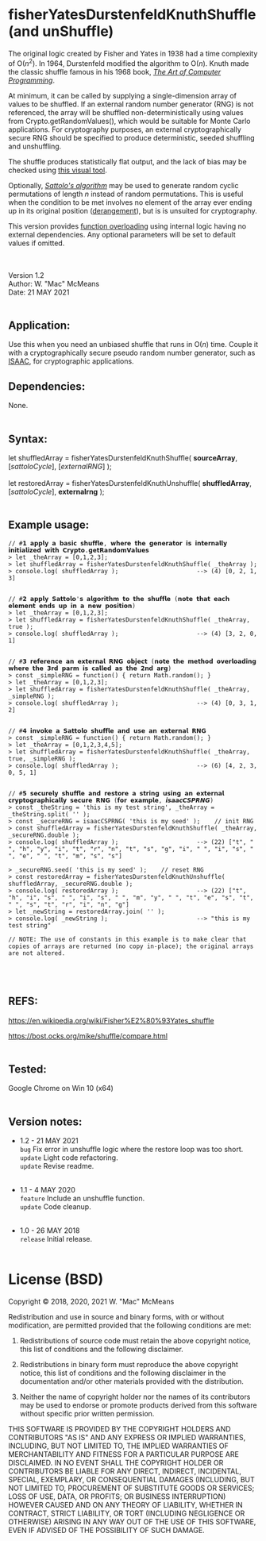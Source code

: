 # fisherYatesDurstenfeldKnuthShuffle (and unShuffle)
The original logic created by Fisher and Yates in 1938 had a time complexity of O(*n*<sup>2</sup>). In 1964, Durstenfeld modified the algorithm to O(*n*). Knuth made the classic shuffle famous in his 1968 book, [*The Art of Computer Programming*](https://github.com/manjunath5496/The-Art-of-Computer-Programming-Books).

At minimum, it can be called by supplying a single-dimension array of values to be shuffled. If an external random number generator (RNG) is not referenced, the array will be shuffled non-deterministically using values from Crypto.getRandomValues(), which would be suitable for Monte Carlo applications. For cryptography purposes, an external cryptographically secure RNG should be specified to produce deterministic, seeded shuffling and unshuffling.

The shuffle produces statistically flat output, and the lack of bias may be checked using [this visual tool](https://bost.ocks.org/mike/shuffle/compare.html).

Optionally, [*Sattolo's algorithm*](https://archive.is/j8KwS) may be used to generate random cyclic permutations of length *n* instead of random permutations. This is useful when the condition to be met involves no element of the array ever ending up in its original position ([derangement](https://archive.is/FKrB2)), but is is unsuited for cryptography.

This version provides [function overloading](https://en.wikipedia.org/wiki/Function_overloading) using internal logic having no external dependencies. Any optional parameters will be set to default values if omitted.

<br>&nbsp;<br>
Version 1.2<br>
Author: W. "Mac" McMeans<br>
Date: 21 MAY 2021
<br>&nbsp;<br>


## Application:
Use this when you need an unbiased shuffle that runs in O(*n*) time. Couple it with a cryptographically secure pseudo random number generator, such as [ISAAC](https://github.com/macmcmeans/isaacCSPRNG), for cryptographic applications.


## Dependencies:
None.
<br>&nbsp;<br>


## Syntax:
let shuffledArray = fisherYatesDurstenfeldKnuthShuffle( __sourceArray__, [*sattoloCycle*], [*externalRNG*] ); 
<br>&nbsp;<br>
let restoredArray = fisherYatesDurstenfeldKnuthUnshuffle( __shuffledArray__, [*sattoloCycle*], __externalrng__ );
<br>&nbsp;<br>


## Example usage:

```
// #𝟭 𝗮𝗽𝗽𝗹𝘆 𝗮 𝗯𝗮𝘀𝗶𝗰 𝘀𝗵𝘂𝗳𝗳𝗹𝗲, 𝘄𝗵𝗲𝗿𝗲 𝘁𝗵𝗲 𝗴𝗲𝗻𝗲𝗿𝗮𝘁𝗼𝗿 𝗶𝘀 𝗶𝗻𝘁𝗲𝗿𝗻𝗮𝗹𝗹𝘆 𝗶𝗻𝗶𝘁𝗶𝗮𝗹𝗶𝘇𝗲𝗱 𝘄𝗶𝘁𝗵 𝗖𝗿𝘆𝗽𝘁𝗼.𝗴𝗲𝘁𝗥𝗮𝗻𝗱𝗼𝗺𝗩𝗮𝗹𝘂𝗲𝘀
> let _theArray = [0,1,2,3];
> let shuffledArray = fisherYatesDurstenfeldKnuthShuffle( _theArray );
> console.log( shuffledArray );                      --> (4) [0, 2, 1, 3] 


// #𝟮 𝗮𝗽𝗽𝗹𝘆 𝗦𝗮𝘁𝘁𝗼𝗹𝗼'𝘀 𝗮𝗹𝗴𝗼𝗿𝗶𝘁𝗵𝗺 𝘁𝗼 𝘁𝗵𝗲 𝘀𝗵𝘂𝗳𝗳𝗹𝗲 (𝗻𝗼𝘁𝗲 𝘁𝗵𝗮𝘁 𝗲𝗮𝗰𝗵 𝗲𝗹𝗲𝗺𝗲𝗻𝘁 𝗲𝗻𝗱𝘀 𝘂𝗽 𝗶𝗻 𝗮 𝗻𝗲𝘄 𝗽𝗼𝘀𝗶𝘁𝗶𝗼𝗻)
> let _theArray = [0,1,2,3];
> let shuffledArray = fisherYatesDurstenfeldKnuthShuffle( _theArray, true );
> console.log( shuffledArray );                      --> (4) [3, 2, 0, 1] 


// #𝟯 𝗿𝗲𝗳𝗲𝗿𝗲𝗻𝗰𝗲 𝗮𝗻 𝗲𝘅𝘁𝗲𝗿𝗻𝗮𝗹 𝗥𝗡𝗚 𝗼𝗯𝗷𝗲𝗰𝘁 (𝗻𝗼𝘁𝗲 𝘁𝗵𝗲 𝗺𝗲𝘁𝗵𝗼𝗱 𝗼𝘃𝗲𝗿𝗹𝗼𝗮𝗱𝗶𝗻𝗴 𝘄𝗵𝗲𝗿𝗲 𝘁𝗵𝗲 𝟯𝗿𝗱 𝗽𝗮𝗿𝗺 𝗶𝘀 𝗰𝗮𝗹𝗹𝗲𝗱 𝗮𝘀 𝘁𝗵𝗲 𝟮𝗻𝗱 𝗮𝗿𝗴)
> const _simpleRNG = function() { return Math.random(); }
> let _theArray = [0,1,2,3];
> let shuffledArray = fisherYatesDurstenfeldKnuthShuffle( _theArray, _simpleRNG );
> console.log( shuffledArray );                      --> (4) [0, 3, 1, 2] 


// #𝟰 𝗶𝗻𝘃𝗼𝗸𝗲 𝗮 𝗦𝗮𝘁𝘁𝗼𝗹𝗼 𝘀𝗵𝘂𝗳𝗳𝗹𝗲 𝗮𝗻𝗱 𝘂𝘀𝗲 𝗮𝗻 𝗲𝘅𝘁𝗲𝗿𝗻𝗮𝗹 𝗥𝗡𝗚
> const _simpleRNG = function() { return Math.random(); }
> let _theArray = [0,1,2,3,4,5];
> let shuffledArray = fisherYatesDurstenfeldKnuthShuffle( _theArray, true, _simpleRNG );
> console.log( shuffledArray );                      --> (6) [4, 2, 3, 0, 5, 1] 


// #𝟱 𝘀𝗲𝗰𝘂𝗿𝗲𝗹𝘆 𝘀𝗵𝘂𝗳𝗳𝗹𝗲 𝗮𝗻𝗱 𝗿𝗲𝘀𝘁𝗼𝗿𝗲 𝗮 𝘀𝘁𝗿𝗶𝗻𝗴 𝘂𝘀𝗶𝗻𝗴 𝗮𝗻 𝗲𝘅𝘁𝗲𝗿𝗻𝗮𝗹 𝗰𝗿𝘆𝗽𝘁𝗼𝗴𝗿𝗮𝗽𝗵𝗶𝗰𝗮𝗹𝗹𝘆 𝘀𝗲𝗰𝘂𝗿𝗲 𝗥𝗡𝗚 (𝗳𝗼𝗿 𝗲𝘅𝗮𝗺𝗽𝗹𝗲, 𝙞𝙨𝙖𝙖𝙘𝘾𝙎𝙋𝙍𝙉𝙂)
> const _theString = 'this is my test string', _theArray = _theString.split( '' );
> const _secureRNG = isaacCSPRNG( 'this is my seed' );    // init RNG
> const shuffledArray = fisherYatesDurstenfeldKnuthShuffle( _theArray, _secureRNG.double );
> console.log( shuffledArray );                      --> (22) ["t", " ", "h", "y", "i", "t", "r", "n", "t", "s", "g", "i", " ", "i", "s", " ", "e", " ", "t", "m", "s", "s"]

> _secureRNG.seed( 'this is my seed' );    // reset RNG
> const restoredArray = fisherYatesDurstenfeldKnuthUnshuffle( shuffledArray, _secureRNG.double );
> console.log( restoredArray );                      --> (22) ["t", "h", "i", "s", " ", "i", "s", " ", "m", "y", " ", "t", "e", "s", "t", " ", "s", "t", "r", "i", "n", "g"]
> let _newString = restoredArray.join( '' );
> console.log( _newString );                         --> "this is my test string"

// NOTE: The use of constants in this example is to make clear that copies of arrays are returned (no copy in-place); the original arrays are not altered.
```
<br>&nbsp;<br>


## REFS:
https://en.wikipedia.org/wiki/Fisher%E2%80%93Yates_shuffle

https://bost.ocks.org/mike/shuffle/compare.html
<br>&nbsp;<br>


## Tested:
Google Chrome on Win 10 (x64)
<br>&nbsp;<br>

## Version notes:
* 1.2 - 21 MAY 2021<br>
``bug`` Fix error in unshuffle logic where the restore loop was too short.<br>
``update`` Light code refactoring.<br>
``update`` Revise readme.
<br>&nbsp;<br>

* 1.1 - 4 MAY 2020<br>
``feature`` Include an unshuffle function.<br>
``update`` Code cleanup.
<br>&nbsp;<br>

* 1.0 - 26 MAY 2018<br>
``release`` Initial release.
<br>&nbsp;<br>

# License (BSD)
Copyright © 2018, 2020, 2021 W. "Mac" McMeans

Redistribution and use in source and binary forms, with or without modification, are permitted provided that the following conditions are met:

1. Redistributions of source code must retain the above copyright notice, this list of conditions and the following disclaimer.

2. Redistributions in binary form must reproduce the above copyright notice, this list of conditions and the following disclaimer in the documentation and/or other materials provided with the distribution.

3. Neither the name of copyright holder nor the names of its contributors may be used to endorse or promote products derived from this software without specific prior written permission.

THIS SOFTWARE IS PROVIDED BY THE COPYRIGHT HOLDERS AND CONTRIBUTORS "AS IS" AND ANY EXPRESS OR IMPLIED WARRANTIES, INCLUDING, BUT NOT LIMITED TO, THE IMPLIED WARRANTIES OF MERCHANTABILITY AND FITNESS FOR A PARTICULAR PURPOSE ARE DISCLAIMED. IN NO EVENT SHALL THE COPYRIGHT HOLDER OR CONTRIBUTORS BE LIABLE FOR ANY DIRECT, INDIRECT, INCIDENTAL, SPECIAL, EXEMPLARY, OR CONSEQUENTIAL DAMAGES (INCLUDING, BUT NOT LIMITED TO, PROCUREMENT OF SUBSTITUTE GOODS OR SERVICES; LOSS OF USE, DATA, OR PROFITS; OR BUSINESS INTERRUPTION) HOWEVER CAUSED AND ON ANY THEORY OF LIABILITY, WHETHER IN CONTRACT, STRICT LIABILITY, OR TORT (INCLUDING NEGLIGENCE OR OTHERWISE) ARISING IN ANY WAY OUT OF THE USE OF THIS SOFTWARE, EVEN IF ADVISED OF THE POSSIBILITY OF SUCH DAMAGE.
